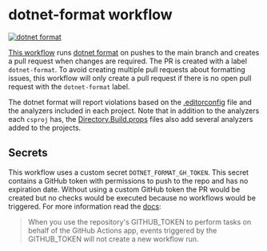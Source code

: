 # dotnet-format workflow

[![dotnet format](https://github.com/edumserrano/dot-net-sdk-extensions/actions/workflows/dotnet-format.yml/badge.svg)](https://github.com/edumserrano/dot-net-sdk-extensions/actions/workflows/dotnet-format.yml)

[This workflow](/.github/workflows/dotnet-format.yml) runs [dotnet format](https://github.com/dotnet/format) on pushes to the main branch and creates a pull request when changes are required. The PR is created with a label `dotnet-format`. To avoid creating multiple pull requests about formatting issues, this workflow will only create a pull request if there is no open pull request with the `dotnet-format` label.

The dotnet format will report violations based on the [.editorconfig](/.editorconfig) file and the analyzers included in each project. Note that in addition to the analyzers each `csproj` has, the [Directory.Build.props](/docs/dev-notes/dev-notes-main.md#projects-wide-configuration) files also add several analyzers added to the projects.

## Secrets

This workflow uses a custom secret `DOTNET_FORMAT_GH_TOKEN`. This secret contains a GitHub token with permissions to push to the repo and has no expiration date. Without using a custom GitHub token the PR would be created but no checks would be executed because no workflows would be triggered. For more information read the [docs](https://docs.github.com/en/actions/reference/authentication-in-a-workflow#using-the-github_token-in-a-workflow):
> When you use the repository's GITHUB_TOKEN to perform tasks on behalf of the GitHub Actions app, events triggered by the GITHUB_TOKEN will not create a new workflow run.
